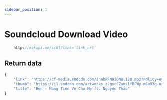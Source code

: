 ```yaml
---
sidebar_position: 1
---
```


# Soundcloud Download Video

```jsx title="API Endpoint:"
    http://mzkapi.me/scdl?link=`link_url`
```
## Return data

```jsx title="http://mzkapi.me/scdl?link=https://soundcloud.com/den1305/den-mang-tien-ve-cho-me-ft-nguyen-thao"
{
    "link": "https://cf-media.sndcdn.com/JnabRFN9iQNB.128.mp3?Policy=eyJTdGF0ZW1lbnQiOlt7IlJlc291cmNlIjoiKjovL2NmLW1lZGlhLnNuZGNkbi5jb20vSm5hYlJGTjlpUU5CLjEyOC5tcDMqIiwiQ29uZGl0aW9uIjp7IkRhdGVMZXNzVGhhbiI6eyJBV1M6RXBvY2hUaW1lIjoxNjQxNzU2NTUwfX19XX0_&Signature=Dh3ozQHIXJaIJnwYRLazMfIhwTgU~HTE9SiaV6LOxvU5hxbwqezvQfSzjHHNXZ~A2z36Q8pMpHjOzHJ16ie1XeRKE898lBgzLLyfoiFPX9DJEAYhxNnAcKZxU3bqmGiZ~0KBwNilifq1ugwJDbHamobqHcAqGgmKV-xp304w0jt9DfY81iwuVSvJdD6WVn7CasNfQ7KAuSbUZKdwjP0ObIQpO9l5vGGlJMTahevmAhHRngda9Md2WJMwHPvierveMRufvGjd8l5KiNKr5J9r9oKFZgrkiQRyeFdTCwxH-Q72MoabPZKjChhXOB0jZ7KNLRRuhqDjiP7Tok8VS7JirA__&Key-Pair-Id=APKAI6TU7MMXM5DG6EPQ",
    "thumb": "https://i1.sndcdn.com/artworks-z2gxcCZamslfRFWy-mSu93g-original.jpg",
    "title": "Đen - Mang Tiền Về Cho Mẹ ft. Nguyên Thảo"
}
```